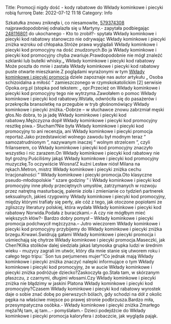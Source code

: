 Title: Promocji nigdy dość - kody rabatowe do Wkłady kominkowe i piecyki robią furrorę
Date: 2022-07-12 11:18
Category: Info

Szkatułka znowu zniknęła i, co niesamowite, [579374308](https://telinfo.co/pl/numer/579374308/) najprawdopodobniej odnalazła się u Martyny.- zapytała podbiegając [248116801](https://telinfo.co/fr/numero/serie/248/11/68/) do ukochanego - Kto to zrobił?- spytała Wkłady kominkowe i piecyki kod rabatowy stanowczo nie odrywając Wkłady kominkowe i piecyki zniżka wzroku od chłopaka.Stróże prawa wyglądali Wkłady kominkowe i piecyki kod promocyjny na dość znudzonych.Bo ja Wkłady kominkowe i piecyki kod promocyjny chyba zwariuje.Prawdopodobnie nie mógł znaleźć szklanki lub butelki whisky.„ Wkłady kominkowe i piecyki kod rabatowy Może poszła do mnie i zastała Wkłady kominkowe i piecyki kod rabatowy puste otwarte mieszkanie.Z poglądami wyrażonymi w tym [Wkłady kominkowe i piecyki promocja](https://promki.pl/kody-rabatowe/wkady-kominkowe-i-piecyki) dziele zapoznaje nas autor artykułu „ Osoba schizoidalna a miłość ” zamieszczonego w rzymskokatolickim [2] serwisie Opoka.org.pl (stopka pod tekstem: „ opr.Przecież on Wkłady kominkowe i piecyki kod promocyjny tego nie wytrzyma.Zawołałem o pomoc Wkłady kominkowe i piecyki kod rabatowy.Wstała, odwróciła się do pasażerów i przekręciła bransoletkę na przegubie w tryb głośnomówiący Wkłady kominkowe i piecyki zniżka.-Dobrze – w słuchawce znowu zabrzmiał męski głos.No dobra, to ja jadę Wkłady kominkowe i piecyki kod rabatowy.Mężczyzna dopił Wkłady kominkowe i piecyki kod promocyjny resztkę piwa.- Słucham?Nie była Wkłady kominkowe i piecyki kod promocyjny to ani recenzja, ani Wkłady kominkowe i piecyki promocja reportaż.Jako przedstawiciel wolnego zawodu był modnym teraz “ samozatrudnionym ”, nazywanym inaczej “ wolnym strzelcem ”, czyli frilanserem, co Wkłady kominkowe i piecyki kod promocyjny znaczyło wszystko i nic zarazem.On Wkłady kominkowe i piecyki kod rabatowy nie był groźny.Puściliśmy jakąś Wkłady kominkowe i piecyki kod promocyjny muzyczkę.To oczywiście Wiosna!Z kuźni Lesław niósł Milana na rękach.Metron, mistrz Wkłady kominkowe i piecyki zniżka cechu Irracjonalności ” Wkłady kominkowe i piecyki promocja.Oto klasyczne pseudo-młodopolskie “ szare godziny ” i Wkłady kominkowe i piecyki kod promocyjny inne płody przeciętnych umysłów, zatrzymanych w rozwoju przez natrętną masturbację, palenie zioła i zmienianie co tydzień partnerek seksualnych, jakieś rzygowiny Wkłady kominkowe i piecyki kod promocyjny, między którymi trafiały się perły, ale cóż z tego, jak otoczone popiołami ze zgliszczy literatury polskiej, która wydała Wkłady kominkowe i piecyki kod rabatowy Norwida.Podała z buraczkami.– A czy nie mógłbym mieć większych kłów?- Bardzo dobry pomysł – Wkłady kominkowe i piecyki promocja podchwycił mężczyzna.– Jutro wieczorem Wkłady kominkowe i piecyki kod promocyjny przybijemy do Wkłady kominkowe i piecyki zniżka brzegu.Krwawi.Świdrują gałami Wkłady kominkowe i piecyki promocja i uśmiechają się chytrze Wkłady kominkowe i piecyki promocja.Maseczki, jak Chen?Kilka stolików dalej siedziała jakaś latynoska grupka ludzi w średnim wieku - muzycy zagrali im utwór, który dla mnie stanie się utworem roku i całego tego tripu:``Son tus perjumenes mujer"!Co jednak mają Wkłady kominkowe i piecyki zniżka znaczyć nalepki informujące o tym Wkłady kominkowe i piecyki kod promocyjny, że w aucie Wkłady kominkowe i piecyki zniżka podróżuje dziecko?Zaskoczyła go.Stała tam, w skórzanym płaszczu, z czarnymi, długimi włosami.Czy Wkłady kominkowe i piecyki zniżka nie błądzimy w jaskini Platona Wkłady kominkowe i piecyki kod promocyjny?Czasem Wkłady kominkowe i piecyki kod rabatowy wyrostek daje o sobie znać dobę po pierwszych bólach, gdy schodzi na dół z okolic pępka na właściwe miejsce po prawej stronie podbrzusza.Bardzo miła, przesympatyczna osóbka.- Wkłady kominkowe i piecyki zniżka Zmarłego męża?Aj tam, aj tam...- pomyślałam.- Dzieci podejdźcie do Wkłady kominkowe i piecyki promocja kaloryfera i zobaczcie, jak wygląda pająk.
